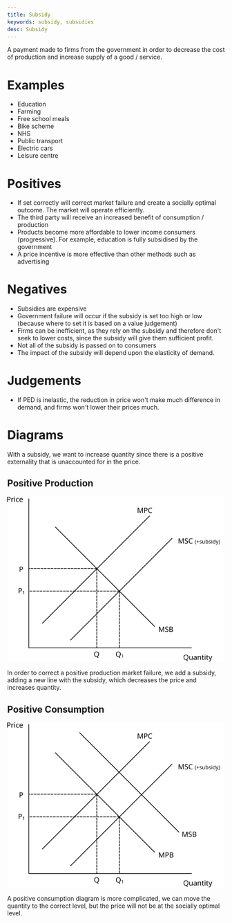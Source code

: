 ```yaml
---
title: Subsidy
keywords: subsidy, subsidies
desc: Subsidy
---
```


A payment made to firms from the government in order to decrease the cost of production and increase supply of a good / service.

# Examples #
- Education
- Farming
- Free school meals
- Bike scheme
- NHS
- Public transport
- Electric cars
- Leisure centre

# Positives #
- If set correctly will correct market failure and create a socially optimal outcome. The market will operate efficiently.
- The third party will receive an increased benefit of consumption / production
- Products become more affordable to lower income consumers (progressive). For example, education is fully subsidised by the government
- A price incentive is more effective than other methods such as advertising

# Negatives #
- Subsidies are expensive
- Government failure will occur if the subsidy is set too high or low (because where to set it is based on a value judgement)
- Firms can be inefficient, as they rely on the subsidy and therefore don't seek to lower costs, since the subsidy will give them sufficient profit.
- Not all of the subsidy is passed on to consumers
- The impact of the subsidy will depend upon the elasticity of demand.

# Judgements #
- If PED is inelastic, the reduction in price won't make much difference in demand, and firms won't lower their prices much.

# Diagrams #
With a subsidy, we want to increase quantity since there is a positive externality that is unaccounted for in the price.

## Positive Production ##
![](../diagrams/subsidy_positive_production.svg#mono-black)

In order to correct a positive production market failure, we add a subsidy, adding a new line with the subsidy, which decreases the price and increases quantity.

## Positive Consumption ##
![](../diagrams/subsidy_positive_consumption.svg#mono-black)

A positive consumption diagram is more complicated, we can move the quantity to the correct level, but the price will not be at the socially optimal level.
